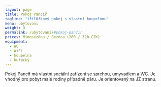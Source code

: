```yaml
---
layout: page
title: Pokoj Pancíř
tagline: "třílůžkový pokoj s vlastní koupelnou"
menu: ubytovani
weight: 3
permalink: /ubytovani/#pokoj-pancir
prices: Mimosezóna / Sezóna (280 / 320 CZK)
equipment:
  - WC
  - WiFi
  - koupelna
  - kuřácký
---
```


Pokoj Pancíř má vlastní sociální zařízení se sprchou, umyvadlem a WC. Je vhodný pro pobyt malé rodiny případně páru. Je orientovaný na JZ stranu.